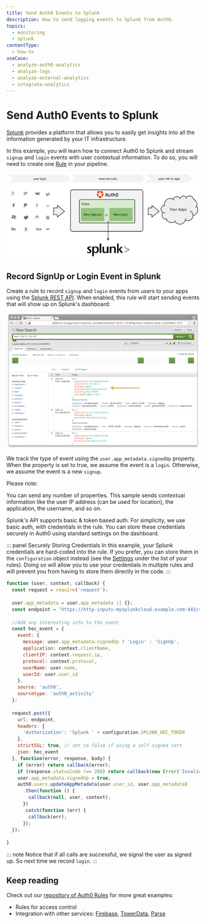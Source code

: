 ```yaml
---
title: Send Auth0 Events to Splunk
description: How to send logging events to Splunk from Auth0.
topics:
  - monitoring
  - splunk
contentType:
  - how-to
useCase:
  - analyze-auth0-analytics
  - analyze-logs
  - analyze-external-analytics
  - integrate-analytics
---
```

# Send Auth0 Events to Splunk

[Splunk](http://splunk.com) provides a platform that allows you to easily get insights into all the information generated by your IT infrastructure.

In this example, you will learn how to connect Auth0 to Splunk and stream `signup` and `login` events with user contextual information. To do so, you will need to create one [Rule](/rule) in your pipeline.

![](/media/articles/tutorials/splunk-dataflow.png)

## Record SignUp or Login Event in Splunk

Create a rule to record `signup` and `login` events from users to your apps using the [Splunk REST API](http://dev.splunk.com/view/rest-api-overview/SP-CAAADP8). When enabled, this rule will start sending events that will show up on Splunk's dashboard:

![](/media/articles/scenarios/splunk/splunk-dashbaord.png)

We track the type of event using the `user.app_metadata.signedUp` property. When the property is set to true, we assume the event is a `login`. Otherwise, we assume the event is a new `signup`.

Please note:


You can send any number of properties. This sample sends contextual information like the user IP address (can be used for location), the application, the username, and so on.

Splunk's API supports basic & token based auth. For simplicity, we use basic auth, with credentials in the rule. You can store these credentials securely in Auth0 using standard settings on the dashboard.



::: panel Securely Storing Credentials
In this example, your Splunk credentials are hard-coded into the rule. If you prefer, you can store them in the `configuration` object instead (see the [Settings](${manage_url}/#/rules) under the list of your rules). Doing so will allow you to use your credentials in multiple rules and will prevent you from having to store them directly in the code.
:::

```js
function (user, context, callback) {
  const request = require('request');

  user.app_metadata = user.app_metadata || {};
  const endpoint = 'https://http-inputs-mysplunkcloud.example.com:443/services/collector'; // replace with your Splunk HEC endpoint;

  //Add any interesting info to the event
  const hec_event = {
    event: {
      message: user.app_metadata.signedUp ? 'Login' : 'SignUp',
      application: context.clientName,
      clientIP: context.request.ip,
      protocol: context.protocol,
      userName: user.name,
      userId: user.user_id
    },
    source: 'auth0',
    sourcetype: 'auth0_activity'
  };

  request.post({
    url: endpoint,
    headers: {
      'Authorization': 'Splunk ' + configuration.SPLUNK_HEC_TOKEN
    },
    strictSSL: true, // set to false if using a self-signed cert
    json: hec_event
  }, function(error, response, body) {
    if (error) return callback(error);
    if (response.statusCode !== 200) return callback(new Error('Invalid operation'));
    user.app_metadata.signedUp = true;
    auth0.users.updateAppMetadata(user.user_id, user.app_metadata)
      .then(function () {
        callback(null, user, context);
      })
      .catch(function (err) {
        callback(err);
      });
  });

}
```

::: note
Notice that if all calls are successful, we signal the user as signed up. So next time we record `login`.
:::

## Keep reading

Check out our [repository of Auth0 Rules](https://github.com/auth0/rules) for more great examples:

* Rules for access control
* Integration with other services: [Firebase](http://firebase.com), [TowerData](https://www.towerdata.com/email-intelligence/email-enhancement), [Parse](http://parse.com)
